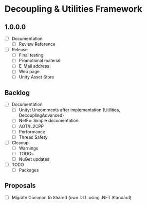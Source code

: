 # Decoupling & Utilities Framework

## 1.0.0.0

- [ ] Documentation
  - [ ] Review Reference
- [ ] Release
  - [ ] Final testing
  - [ ] Promotional material
  - [ ] E-Mail address
  - [ ] Web page
  - [ ] Unity Asset Store

## Backlog

- [ ] Documentation
  - [ ] Unity: Uncomments after implementation (Utilities, DecouplingAdvanced)
  - [ ] NetFx: Simple documentation
  - [ ] AOT/IL2CPP
  - [ ] Performance
  - [ ] Thread Safety
- [ ] Cleanup
  - [ ] Warnings
  - [ ] TODOs
  - [ ] NuGet updates
- [ ] TODO
  - [ ] Packages

## Proposals

- [ ] Migrate Common to Shared (own DLL using .NET Standard)
